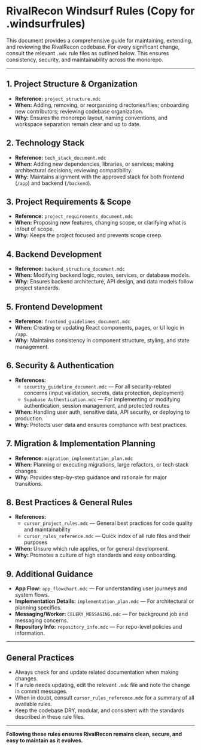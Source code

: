 # RivalRecon Windsurf Rules (Copy for .windsurfrules)

This document provides a comprehensive guide for maintaining, extending, and reviewing the RivalRecon codebase. For every significant change, consult the relevant `.mdc` rule files as outlined below. This ensures consistency, security, and maintainability across the monorepo.

---

## 1. Project Structure & Organization
- **Reference:** `project_structure.mdc`
- **When:** Adding, removing, or reorganizing directories/files; onboarding new contributors; reviewing codebase organization.
- **Why:** Ensures the monorepo layout, naming conventions, and workspace separation remain clear and up to date.

## 2. Technology Stack
- **Reference:** `tech_stack_document.mdc`
- **When:** Adding new dependencies, libraries, or services; making architectural decisions; reviewing compatibility.
- **Why:** Maintains alignment with the approved stack for both frontend (`/app`) and backend (`/backend`).

## 3. Project Requirements & Scope
- **Reference:** `project_requirements_document.mdc`
- **When:** Proposing new features, changing scope, or clarifying what is in/out of scope.
- **Why:** Keeps the project focused and prevents scope creep.

## 4. Backend Development
- **Reference:** `backend_structure_document.mdc`
- **When:** Modifying backend logic, routes, services, or database models.
- **Why:** Ensures backend architecture, API design, and data models follow project standards.

## 5. Frontend Development
- **Reference:** `frontend_guidelines_document.mdc`
- **When:** Creating or updating React components, pages, or UI logic in `/app`.
- **Why:** Maintains consistency in component structure, styling, and state management.

## 6. Security & Authentication
- **References:**
  - `security_guideline_document.mdc` — For all security-related concerns (input validation, secrets, data protection, deployment)
  - `Supabase Authentication.mdc` — For implementing or modifying authentication, session management, and protected routes
- **When:** Handling user auth, sensitive data, API security, or deploying to production.
- **Why:** Protects user data and ensures compliance with best practices.

## 7. Migration & Implementation Planning
- **Reference:** `migration_implementation_plan.mdc`
- **When:** Planning or executing migrations, large refactors, or tech stack changes.
- **Why:** Provides step-by-step guidance and rationale for major transitions.

## 8. Best Practices & General Rules
- **References:**
  - `cursor_project_rules.mdc` — General best practices for code quality and maintainability
  - `cursor_rules_reference.mdc` — Quick index of all rule files and their purposes
- **When:** Unsure which rule applies, or for general development.
- **Why:** Promotes a culture of high standards and easy onboarding.

## 9. Additional Guidance
- **App Flow:** `app_flowchart.mdc` — For understanding user journeys and system flows.
- **Implementation Details:** `implementation_plan.mdc` — For architectural or planning specifics.
- **Messaging/Worker:** `CELERY_MESSAGING.mdc` — For background job and messaging concerns.
- **Repository Info:** `repository_info.mdc` — For repo-level policies and information.

---

## General Practices
- Always check for and update related documentation when making changes.
- If a rule needs updating, edit the relevant `.mdc` file and note the change in commit messages.
- When in doubt, consult `cursor_rules_reference.mdc` for a summary of all available rules.
- Keep the codebase DRY, modular, and consistent with the standards described in these rule files.

---

**Following these rules ensures RivalRecon remains clean, secure, and easy to maintain as it evolves.**
